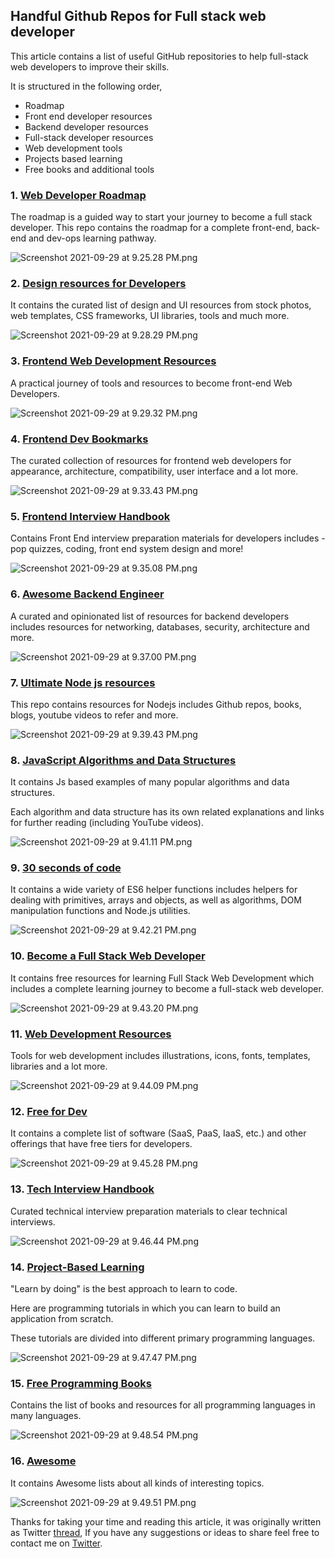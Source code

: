 ## Handful Github Repos for Full stack web developer

This article contains a list of useful GitHub repositories to help full-stack web developers to improve their skills. 

It is structured in the following order,

- Roadmap
- Front end developer resources
- Backend developer resources
- Full-stack developer resources
- Web development tools
- Projects based learning 
- Free books and additional tools



### 1. [Web Developer Roadmap](https://github.com/kamranahmedse/developer-roadmap)

The roadmap is a guided way to start your journey to become a full stack developer. This repo contains the roadmap for a complete front-end, back-end and dev-ops learning pathway.


![Screenshot 2021-09-29 at 9.25.28 PM.png](https://cdn.hashnode.com/res/hashnode/image/upload/v1632930953254/VGpH7sz8f.png)


### 2. [Design resources for Developers](https://github.com/bradtraversy/design-resources-for-developers)

It contains the curated list of design and UI resources from stock photos, web templates, CSS frameworks, UI libraries, tools and much more.


![Screenshot 2021-09-29 at 9.28.29 PM.png](https://cdn.hashnode.com/res/hashnode/image/upload/v1632931132372/h8H-XZ416l.png)

### 3. [Frontend Web Development Resources](https://github.com/RitikPatni/Front-End-Web-Development-Resources) 

A practical journey of tools and resources to become front-end Web Developers.


![Screenshot 2021-09-29 at 9.29.32 PM.png](https://cdn.hashnode.com/res/hashnode/image/upload/v1632931187932/VKfWHtvsX.png)


### 4. [Frontend Dev Bookmarks](https://github.com/dypsilon/frontend-dev-bookmarks)

The curated collection of resources for frontend web developers for appearance, architecture, compatibility, user interface and a lot more.


![Screenshot 2021-09-29 at 9.33.43 PM.png](https://cdn.hashnode.com/res/hashnode/image/upload/v1632931437119/VjcRZPEiS.png)

### 5. [Frontend Interview Handbook](https://github.com/yangshun/front-end-interview-handbook)

Contains Front End interview preparation materials for developers includes - pop quizzes, coding, front end system design and more!


![Screenshot 2021-09-29 at 9.35.08 PM.png](https://cdn.hashnode.com/res/hashnode/image/upload/v1632931521605/xiwdGndHV.png)

### 6. [Awesome Backend Engineer](https://github.com/zhashkevych/awesome-backend)

A curated and opinionated list of resources for backend developers includes resources for networking, databases, security, architecture and more.


![Screenshot 2021-09-29 at 9.37.00 PM.png](https://cdn.hashnode.com/res/hashnode/image/upload/v1632931639670/5QPWNuDY5.png)


### 7. [Ultimate Node js resources](https://github.com/DHANUSHXENO/Ultimate-NodeJs-Resources)

This repo contains resources for Nodejs includes Github repos, books, blogs, youtube videos to refer and more.


![Screenshot 2021-09-29 at 9.39.43 PM.png](https://cdn.hashnode.com/res/hashnode/image/upload/v1632931807823/Hqf9zL1Pp.png)

### 8. [JavaScript Algorithms and Data Structures](https://github.com/trekhleb/javascript-algorithms)

It contains Js based examples of many popular algorithms and data structures.

Each algorithm and data structure has its own related explanations and links for further reading (including YouTube videos).


![Screenshot 2021-09-29 at 9.41.11 PM.png](https://cdn.hashnode.com/res/hashnode/image/upload/v1632931888084/3NVAfFPsQ.png)

### 9. [30 seconds of code](https://github.com/30-seconds/30-seconds-of-code)

It contains a wide variety of ES6 helper functions includes helpers for dealing with primitives, arrays and objects, as well as algorithms, DOM manipulation functions and Node.js utilities.


![Screenshot 2021-09-29 at 9.42.21 PM.png](https://cdn.hashnode.com/res/hashnode/image/upload/v1632931953290/abxRy3tza.png)

### 10. [Become a Full Stack Web Developer ]()

It contains free resources for learning Full Stack Web Development which includes a complete learning journey to become a full-stack web developer.


![Screenshot 2021-09-29 at 9.43.20 PM.png](https://cdn.hashnode.com/res/hashnode/image/upload/v1632932011333/YzXXn4fMq.png)

### 11. [Web Development Resources](https://github.com/markodenic/web-development-resources)


Tools for web development includes illustrations, icons, fonts, templates, libraries and a lot more.


![Screenshot 2021-09-29 at 9.44.09 PM.png](https://cdn.hashnode.com/res/hashnode/image/upload/v1632932082437/13A4HMokIp.png)

### 12. [Free for Dev](https://github.com/ripienaar/free-for-dev)

It contains a complete list of software (SaaS, PaaS, IaaS, etc.) and other offerings that have free tiers for developers.


![Screenshot 2021-09-29 at 9.45.28 PM.png](https://cdn.hashnode.com/res/hashnode/image/upload/v1632932140332/q1FHMkJPp.png)

### 13. [Tech Interview Handbook](https://github.com/yangshun/tech-interview-handbook)

Curated technical interview preparation materials to clear technical interviews.

![Screenshot 2021-09-29 at 9.46.44 PM.png](https://cdn.hashnode.com/res/hashnode/image/upload/v1632932217084/8-wMVUWYI.png)

### 14. [Project-Based Learning ](https://github.com/practical-tutorials/project-based-learning)

"Learn by doing" is the best approach to learn to code. 

Here are programming tutorials in which you can learn to build an application from scratch. 

These tutorials are divided into different primary programming languages.

![Screenshot 2021-09-29 at 9.47.47 PM.png](https://cdn.hashnode.com/res/hashnode/image/upload/v1632932277599/iXjngmzkf.png)

### 15. [Free Programming Books](https://github.com/EbookFoundation/free-programming-books)

Contains the list of books and resources for all programming languages in many languages.

![Screenshot 2021-09-29 at 9.48.54 PM.png](https://cdn.hashnode.com/res/hashnode/image/upload/v1632932346893/Yc8IBSdiI.png)


### 16. [Awesome ](https://github.com/sindresorhus/awesome)

It contains Awesome lists about all kinds of interesting topics.


![Screenshot 2021-09-29 at 9.49.51 PM.png](https://cdn.hashnode.com/res/hashnode/image/upload/v1632932402343/wE9by_g4M.png)

Thanks for taking your time and reading this article, it was originally written as Twitter  [thread](https://twitter.com/code_rams/status/1443211619090243590),  If you have any suggestions or ideas to share feel free to contact me on  [Twitter](https://twitter.com/code_rams). 

